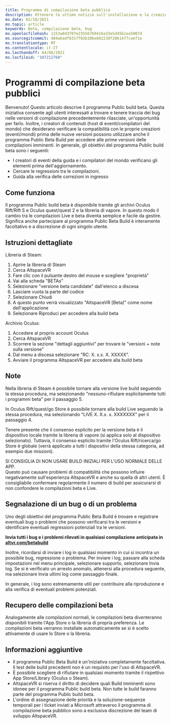 ```yaml
---
title: Programma di compilazione beta pubblica
description: Ottenere le ultime notizie sull'installazione e la creazione di bug per il programma di compilazione AltspaceVR beta più recente.
ms.date: 02/10/2021
ms.topic: article
keywords: Beta, compilazione beta, bug
ms.openlocfilehash: 1153a8d3f07e23556769416a33e5d45b1ea5007d
ms.sourcegitcommit: d84a6adf631ff02b106e682238f2861477caef1e
ms.translationtype: MT
ms.contentlocale: it-IT
ms.lasthandoff: 04/08/2021
ms.locfileid: "107212760"
---
```

# <a name="public-beta-build-programs"></a>Programmi di compilazione beta pubblici

Benvenuto! Questo articolo descrive il programma Public build beta. Questa iniziativa consente agli utenti interessati a trovare e tenere traccia dei bug nelle versioni di compilazione precedentemente rilasciate, un'opportunità per farlo. Inoltre, i creatori di contenuti (host di eventi/compilatori del mondo) che desiderano verificare la compatibilità con le proprie creazioni (eventi/mondi) prima delle nuove versioni possono utilizzare anche il programma Public Beta Build per accedere alle prime versioni delle compilazioni imminenti. In generale, gli obiettivi del programma Public build beta sono i seguenti: 

* I creatori di eventi della guida e i compilatori del mondo verificano gli elementi prima dell'aggiornamento.  
* Cercare le regressioni tra le compilazioni. 
* Guida alla verifica delle correzioni in ingresso 
 
## <a name="how-it-works"></a>Come funziona

Il programma Public build beta è disponibile tramite gli archivi Oculus Rift/Rift S e Oculus quest/quest 2 e la libreria di vapore. In questo modo il cambio tra le compilazioni Live e beta diventa semplice e facile da gestire. Significa anche partecipare al programma Public Beta Build è interamente facoltativo e a discrezione di ogni singolo utente. 

## <a name="step-by-step-instructions"></a>Istruzioni dettagliate  

Libreria di Steam:

1. Aprire la libreria di Steam
2. Cerca AltspaceVR
3. Fare clic con il pulsante destro del mouse e scegliere "proprietà"
4. Vai alla scheda "BETAs"
5. Selezionare "versione beta candidate" dall'elenco a discesa
6. Lasciare vuota la parte del codice
7. Selezionare Chiudi
8. A questo punto verrà visualizzato "AltspaceVR [Beta]" come nome dell'applicazione
9. Selezionare Riproduci per accedere alla build beta

Archivio Oculus:

1. Accedere al proprio account Oculus
2. Cerca AltspaceVR
3. Scorrere la sezione "dettagli aggiuntivi" per trovare le "versioni + note sulla versione"
4. Dal menu a discesa selezionare "RC: X. x.x. X. XXXXX".
5. Avviare il programma AltspaceVR per accedere alla build beta

## <a name="notes"></a>Note

Nella libreria di Steam è possibile tornare alla versione live build seguendo la stessa procedura, ma selezionando "nessuno-rifiutare esplicitamente tutti i programmi beta" per il passaggio 5. 

In Oculus Rift/quest/go Store è possibile tornare alla build Live seguendo la stessa procedura, ma selezionando "LIVE X. X.x. x. XXXXXXX" per il passaggio 4. 

Tenere presente che il consenso esplicito per la versione beta è il dispositivo locale tramite la libreria di vapore (si applica solo al dispositivo selezionato). Tuttavia, il consenso esplicito tramite l'Oculus Rift/ricerca/go Store è globale (verrà applicato a tutti i dispositivi della stessa categoria, ad esempio due missioni). 

SI CONSIGLIA DI NON USARE BUILD INIZIALI PER L'USO NORMALE DELLE APP.  
Questo può causare problemi di compatibilità che possono influire negativamente sull'esperienza AltspaceVR e anche su quella di altri utenti. È consigliabile confermare regolarmente il numero di build per assicurarsi di non confondere le compilazioni beta e Live. 

## <a name="filing-a-bugissue"></a>Segnalazione di un bug o di un problema

Uno degli obiettivi del programma Public Beta Build è trovare e registrare eventuali bug o problemi che possono verificarsi tra le versioni e identificare eventuali regressioni potenziali tra le versioni.  

**Invia tutti i bug e i problemi rilevati in qualsiasi compilazione anticipata in [altvr.com/betabuild](https://help.altvr.com/hc/requests/new?ticket_form_id=360004678833)**

Inoltre, ricordarsi di inviare i log in qualsiasi momento in cui si incontra un possibile bug, regressione o problema. Per inviare i log, passare alla scheda impostazioni nel menu principale, selezionare supporto, selezionare Invia log. Se si è verificato un arresto anomalo, attenersi alla procedura seguente, ma selezionare Invia ultimi log come passaggio finale. 

In generale, i log sono estremamente utili per contribuire alla riproduzione e alla verifica di eventuali problemi potenziali. 

## <a name="getting-beta-builds"></a>Recupero delle compilazioni beta

Analogamente alle compilazioni normali, le compilazioni beta diventeranno disponibili tramite l'App Store o la libreria di propria preferenza. Le compilazioni beta verranno installate automaticamente se si è scelto attivamente di usare lo Store o la libreria. 

## <a name="additional-information"></a>Informazioni aggiuntive

* Il programma Public Beta Build è un'iniziativa completamente facoltativa. Il test delle build precedenti non è un requisito per l'uso di AltspaceVR. 
* È possibile scegliere di rifiutare in qualsiasi momento tramite il rispettivo App Store/Library (Oculus o Steam).  
* AltspaceVR si riserva il diritto di decidere quali Build imminenti sono idonee per il programma Public build beta. Non tutte le build faranno parte del programma Public build beta. 
* L'ordine di assegnazione delle priorità e la soluzione-sequenze temporali per i ticket inviati a Microsoft attraverso il programma di compilazione beta pubblico sono a esclusiva discrezione del team di sviluppo AltspaceVR. 